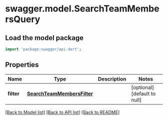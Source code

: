 # swagger.model.SearchTeamMembersQuery

## Load the model package
```dart
import 'package:swagger/api.dart';
```

## Properties
Name | Type | Description | Notes
------------ | ------------- | ------------- | -------------
**filter** | [**SearchTeamMembersFilter**](SearchTeamMembersFilter.md) |  | [optional] [default to null]

[[Back to Model list]](../README.md#documentation-for-models) [[Back to API list]](../README.md#documentation-for-api-endpoints) [[Back to README]](../README.md)

